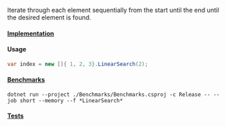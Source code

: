 Iterate through each element sequentially from the start until the end until the desired element is found.

#### [Implementation](https://github.com/Timmoth/DsaDotnet/blob/main/DsaDotnet/Search/LinearSearch.cs)

#### Usage
```cs
var index = new []{ 1, 2, 3}.LinearSearch(2);
```

#### [Benchmarks](https://github.com/Timmoth/DsaDotnet/blob/main/Benchmarks/Search/LinearSearchBenchmarks.cs)
```
dotnet run --project ./Benchmarks/Benchmarks.csproj -c Release -- --job short --memory --f *LinearSearch*
```

#### [Tests](https://github.com/Timmoth/DsaDotnet/blob/main/Tests/Search/LinearSearchTests.cs)